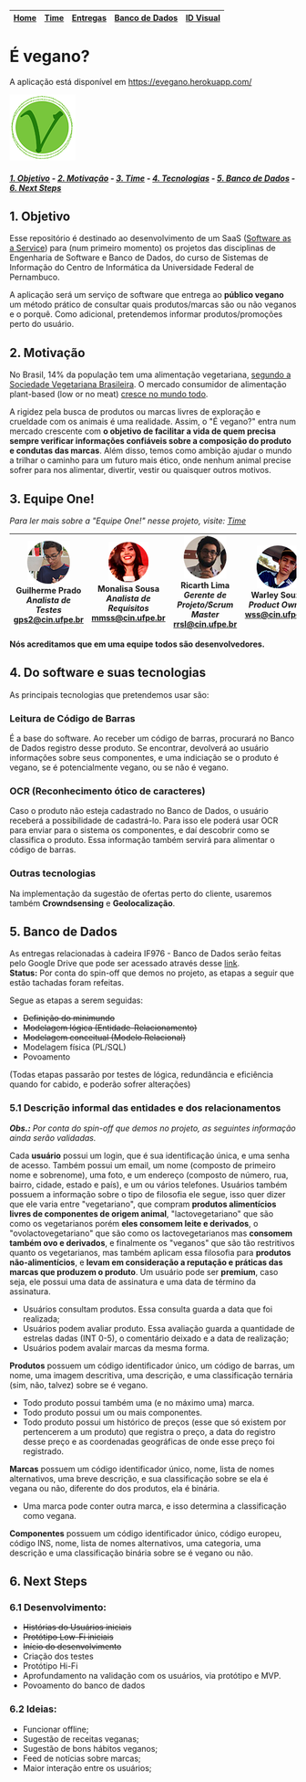 | [Home](https://github.com/ricarthlima/eo-project-es) | [Time](/docs/paginas/time.md) | [Entregas](/docs/entregas_iterations)  | [Banco de Dados](https://github.com/ricarthlima/eo-project-es#5-banco-de-dados) | [ID Visual](/docs/id_visual)|
|-|-|-|-|-|
# É vegano? 
A aplicação está disponível em https://evegano.herokuapp.com/

![logo](/logo.png)  

##### [1. Objetivo](#1-objetivo) - [2. Motivação](#2-motiva%C3%A7%C3%A3o) - [3. Time](#3-equipe-one) - [4. Tecnologias](#4-do-software-e-suas-tecnologias) - [5. Banco de Dados](#5-banco-de-dados) - [6. Next Steps](#6-next-steps)

## 1. Objetivo
Esse repositório é destinado ao desenvolvimento de um SaaS ([Software as a Service](https://blog.deskmanager.com.br/o-que-e-saas/)) para (num primeiro momento) os projetos das disciplinas de Engenharia de Software e Banco de Dados, do curso de Sistemas de Informação do Centro de Informática da Universidade Federal de Pernambuco.

A aplicação será um serviço de software que entrega ao **público vegano** um método prático de consultar quais produtos/marcas são ou não veganos e o porquê. Como adicional, pretendemos informar produtos/promoções perto do usuário.

## 2. Motivação
No Brasil, 14% da população tem uma alimentação vegetariana, [segundo a Sociedade Vegetariana Brasileira](https://g1.globo.com/bemestar/noticia/brasil-tem-14-de-vegetarianos-e-81-de-adeptos-a-dieta-com-carne-diz-pesquisa-ibope.ghtml). O mercado consumidor de alimentação plant-based (low or no meat) [cresce no mundo todo](http://revistapegn.globo.com/Revista/Common/0,,EMI130934-17153,00-CRESCE+O+MERCADO+VEGANO.html).  

A rigidez pela busca de produtos ou marcas livres de exploração e crueldade com os animais é uma realidade. Assim, o "É vegano?" entra num mercado crescente com **o objetivo de facilitar a vida de quem precisa sempre verificar informações confiáveis sobre a composição do produto e condutas das marcas**. Além disso, temos como ambição ajudar o mundo a trilhar o caminho para um futuro mais ético, onde nenhum animal precise sofrer para nos alimentar, divertir, vestir ou quaisquer outros motivos.

## 3. Equipe One!
*Para ler mais sobre a "Equipe One!" nesse projeto, visite: [Time](/docs/paginas/time.md)*

|![Guilherme](https://raw.githubusercontent.com/ricarthlima/eo-project-es/master/docs/paginas/imagens/gps2.png) <br>Guilherme Prado<br>*Analista de Testes*<br><gps2@cin.ufpe.br> |![Monalisa](https://raw.githubusercontent.com/ricarthlima/eo-project-es/master/docs/paginas/imagens/mmss.png) <br>Monalisa Sousa<br>*Analista de Requisitos*<br><mmss@cin.ufpe.br>|![Ricarth](https://raw.githubusercontent.com/ricarthlima/eo-project-es/master/docs/paginas/imagens/rrsl.png) <br>Ricarth Lima<br>*Gerente de Projeto/Scrum Master*<br><rrsl@cin.ufpe.br>|![Warley](https://raw.githubusercontent.com/ricarthlima/eo-project-es/master/docs/paginas/imagens/wss.png) <br>Warley Souza<br>*Product Owner*<br><wss@cin.ufpe.br>
|-|-|-|-|

**Nós acreditamos que em uma equipe todos são desenvolvedores.**

## 4. Do software e suas tecnologias
As principais tecnologias que pretendemos usar são:

### Leitura de Código de Barras
É a base do software. Ao receber um código de barras, procurará no Banco de Dados registro desse produto. Se encontrar, devolverá ao usuário informações sobre seus componentes, e uma indiciação se o produto é vegano, se é potencialmente vegano, ou se não é vegano.

### OCR (Reconhecimento ótico de caracteres)
Caso o produto não esteja cadastrado no Banco de Dados, o usuário receberá a possibilidade de cadastrá-lo. Para isso ele poderá usar OCR para enviar para o sistema os componentes, e daí descobrir como se classifica o produto. Essa informação também servirá para alimentar o código de barras.

### Outras tecnologias
Na implementação da sugestão de ofertas perto do cliente, usaremos também **Crowndsensing** e **Geolocalização**.

## 5. Banco de Dados
As entregas relacionadas à cadeira IF976 - Banco de Dados serão feitas pelo Google Drive que pode ser acessado através desse [link](https://goo.gl/u5o5YJ).  
**Status:** Por conta do spin-off que demos no projeto, as etapas a seguir que estão tachadas foram refeitas. 

Segue as etapas a serem seguidas:

- ~~Definição do minimundo~~
- ~~Modelagem lógica (Entidade-Relacionamento)~~
- ~~Modelagem conceitual (Modelo Relacional)~~
- Modelagem física (PL/SQL)
- Povoamento

(Todas etapas passarão por testes de lógica, redundância e eficiência quando for cabido, e poderão sofrer alterações)

### 5.1 Descrição informal das entidades e dos relacionamentos
***Obs.:** Por conta do spin-off que demos no projeto, as seguintes informação ainda serão validadas.*

Cada **usuário** possui um login, que é sua identificação única, e uma senha de acesso. Também possui um email, um nome (composto de primeiro nome e sobrenome), uma foto, e um endereço (composto de número, rua, bairro, cidade, estado e país), e um ou vários telefones. Usuários também possuem a informação sobre o tipo de filosofia ele segue, isso quer dizer que ele varia entre "vegetariano", que compram **produtos alimentícios livres de componentes de origem animal**, "lactovegetariano" que são como os vegetarianos porém **eles consomem leite e derivados**, o "ovolactovegetariano" que são como os lactovegetarianos mas **consomem também ovo e derivados**, e finalmente os "veganos" que são tão restritivos quanto os vegetarianos, mas também aplicam essa filosofia para **produtos não-alimentícios**, e **levam em consideração a reputação e práticas das marcas que produzem o produto**.
Um usuário pode ser **premium**, caso seja, ele possui uma data de assinatura e uma data de término da assinatura.

- Usuários consultam produtos. Essa consulta guarda a data que foi realizada;
- Usuários podem avaliar produto. Essa avaliação guarda a quantidade de estrelas dadas (INT 0-5), o comentário deixado e a data de realização;
- Usuários podem avalair marcas da mesma forma.

**Produtos** possuem um código identificador único, um código de barras, um nome, uma imagem descritiva, uma descrição, e uma classificação ternária (sim, não, talvez) sobre se é vegano.

- Todo produto possui também uma (e no máximo uma) marca.
- Todo produto possui um ou mais componentes.
- Todo produto possui um histórico de preços (esse que só existem por pertencerem a um produto) que registra o preço, a data do registro desse preço e as coordenadas geográficas de onde esse preço foi registrado.

**Marcas** possuem um código identificador único, nome, lista de nomes alternativos, uma breve descrição, e sua classificação sobre se ela é vegana ou não, diferente do dos produtos, ela é binária. 

- Uma marca pode conter outra marca, e isso determina a classificação como vegana.

**Componentes** possuem um código identificador único, código europeu, código INS, nome, lista de nomes alternativos, uma categoria, uma descrição e uma classificação binária sobre se é vegano ou não.

## 6. Next Steps

### 6.1 Desenvolvimento:
- ~~Histórias do Usuários iniciais~~
- ~~Protótipo Low-Fi iniciais~~
- ~~Início do desenvolvimento~~
- Criação dos testes
- Protótipo Hi-Fi
- Aprofundamento na validação com os usuários, via protótipo e MVP.
- Povoamento do banco de dados

### 6.2 Ideias:
- Funcionar offline;
- Sugestão de receitas veganas;
- Sugestão de bons hábitos veganos;
- Feed de notícias sobre marcas;
- Maior interação entre os usuários;
